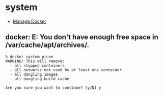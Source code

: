 # system

- [Manage Docker](https://docs.docker.com/engine/reference/commandline/system/)

## docker: E: You don't have enough free space in /var/cache/apt/archives/.

~~~
% docker system prune
WARNING! This will remove:
  - all stopped containers
  - all networks not used by at least one container
  - all dangling images
  - all dangling build cache

Are you sure you want to continue? [y/N] y
~~~